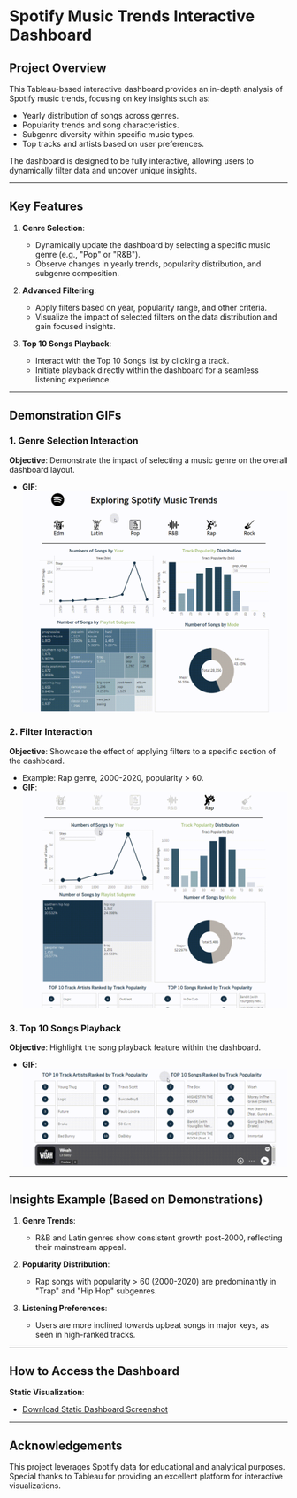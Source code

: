 # Spotify Music Trends Interactive Dashboard

## Project Overview

This Tableau-based interactive dashboard provides an in-depth analysis of Spotify music trends, focusing on key insights such as:

- Yearly distribution of songs across genres.
- Popularity trends and song characteristics.
- Subgenre diversity within specific music types.
- Top tracks and artists based on user preferences.

The dashboard is designed to be fully interactive, allowing users to dynamically filter data and uncover unique insights.

---

## Key Features

1. **Genre Selection**:
   - Dynamically update the dashboard by selecting a specific music genre (e.g., "Pop" or "R&B").
   - Observe changes in yearly trends, popularity distribution, and subgenre composition.

2. **Advanced Filtering**:
   - Apply filters based on year, popularity range, and other criteria.
   - Visualize the impact of selected filters on the data distribution and gain focused insights.

3. **Top 10 Songs Playback**:
   - Interact with the Top 10 Songs list by clicking a track.
   - Initiate playback directly within the dashboard for a seamless listening experience.

---

## Demonstration GIFs

### 1. Genre Selection Interaction
**Objective**: Demonstrate the impact of selecting a music genre on the overall dashboard layout.
- **GIF**:  
  ![Genre Selection Demonstration](gif/Genre_Selection.gif)

### 2. Filter Interaction
**Objective**: Showcase the effect of applying filters to a specific section of the dashboard.  
- Example: Rap genre, 2000-2020, popularity > 60.  
- **GIF**:  
  ![Filter Demonstration](gif/Filter.gif)

### 3. Top 10 Songs Playback
**Objective**: Highlight the song playback feature within the dashboard.  
- **GIF**:  
  ![Top 10 Songs Playback Demonstration](gif/Top_10.gif)

---

## Insights Example (Based on Demonstrations)

1. **Genre Trends**:
   - R&B and Latin genres show consistent growth post-2000, reflecting their mainstream appeal.

2. **Popularity Distribution**:
   - Rap songs with popularity > 60 (2000-2020) are predominantly in "Trap" and "Hip Hop" subgenres.

3. **Listening Preferences**:
   - Users are more inclined towards upbeat songs in major keys, as seen in high-ranked tracks.

---

## How to Access the Dashboard

**Static Visualization**:
  - [Download Static Dashboard Screenshot](#)

---

## Acknowledgements
This project leverages Spotify data for educational and analytical purposes. Special thanks to Tableau for providing an excellent platform for interactive visualizations.
